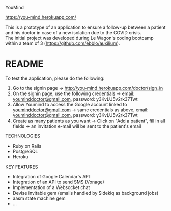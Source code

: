 YouMind

https://you-mind.herokuapp.com/

This is a prototype of an application to ensure a follow-up between a patient and his doctor in case of a new isolation due to the COVID crisis.  
The initial project was developed during Le Wagon's coding bootcamp within a team of 3 (https://github.com/ebblo/auxilium).


# README
To test the application, please do the following:

1) Go to the signin page -> http://you-mind.herokuapp.com/doctor/sign_in
2) On the signin page, use the following credentials -> email: youminddoctor@gmail.com, password: y3KvLU5v2rk37Twt
3) Allow Youmind to access the Google account linked to youminddoctor@gmail.com -> same credentials as above, email: youminddoctor@gmail.com, password: y3KvLU5v2rk37Twt
4) Create as many patients as you want -> Click on "Add a patient", fill in all fields -> an invitation e-mail will be sent to the patient's email



TECHNOLOGIES 
- Ruby on Rails
- PostgreSQL
- Heroku 

KEY FEATURES 
- Integration of Google Calendar's API
- Integration of an API to send SMS (Vonage)
- Implementation of a Websocket chat
- Devise invitable gem (emails handled by Sidekiq as background jobs)
- aasm state machine gem
- ...





